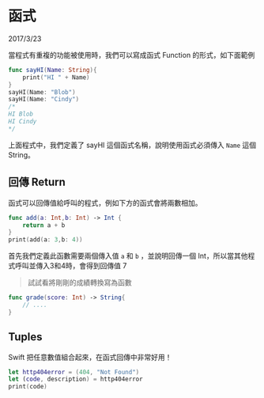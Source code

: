 # 函式
2017/3/23

當程式有重複的功能被使用時，我們可以寫成函式 Function 的形式，如下面範例
```swift
func sayHI(Name: String){
    print("HI " + Name)
}
sayHI(Name: "Blob")
sayHI(Name: "Cindy")
/*
HI Blob
HI Cindy
*/
```
上面程式中，我們定義了 sayHI 這個函式名稱，說明使用函式必須傳入 `Name` 這個 String。

## 回傳 Return
函式可以回傳值給呼叫的程式，例如下方的函式會將兩數相加。
```swift
func add(a: Int,b: Int) -> Int {
    return a + b
}
print(add(a: 3,b: 4))
```
首先我們定義此函數需要兩個傳入值 `a` 和 `b` ，並說明回傳一個 Int，所以當其他程式呼叫並傳入3和4時，會得到回傳值 7

> 試試看將剛剛的成績轉換寫為函數

```swift
func grade(score: Int) -> String{
    // ....
}
```
## Tuples
Swift 把任意數值組合起來，在函式回傳中非常好用！
```swift
let http404error = (404, "Not Found")
let (code, description) = http404error
print(code)
```
